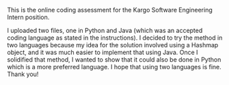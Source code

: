 This is the online coding assessment for the Kargo Software Engineering Intern position.

I uploaded two files, one in Python and Java (which was an accepted coding language as stated in the instructions).
I decided to try the method in two languages because my idea for the solution involved using a Hashmap object, and it was much easier to implement that using Java.
Once I solidified that method, I wanted to show that it could also be done in Python which is a more preferred language.
I hope that using two languages is fine.
Thank you!
